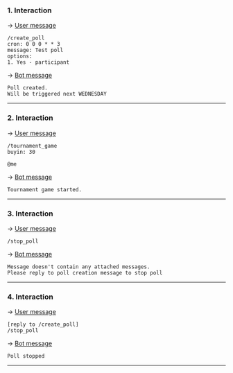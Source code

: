 ### 1. Interaction

&rarr; <ins>User message</ins>

```
/create_poll
cron: 0 0 0 * * 3
message: Test poll
options: 
1. Yes - participant 
```

&rarr; <ins>Bot message</ins>

``` 
Poll created.
Will be triggered next WEDNESDAY 
``` 
___

### 2. Interaction

&rarr; <ins>User message</ins>

```
/tournament_game
buyin: 30

@me 
```

&rarr; <ins>Bot message</ins>

``` 
Tournament game started. 
``` 
___

### 3. Interaction

&rarr; <ins>User message</ins>

```
/stop_poll 
```

&rarr; <ins>Bot message</ins>

``` 
Message doesn't contain any attached messages. 
Please reply to poll creation message to stop poll 
``` 
___

### 4. Interaction

&rarr; <ins>User message</ins>

```
[reply to /create_poll]
/stop_poll 
```

&rarr; <ins>Bot message</ins>

``` 
Poll stopped 
``` 
___